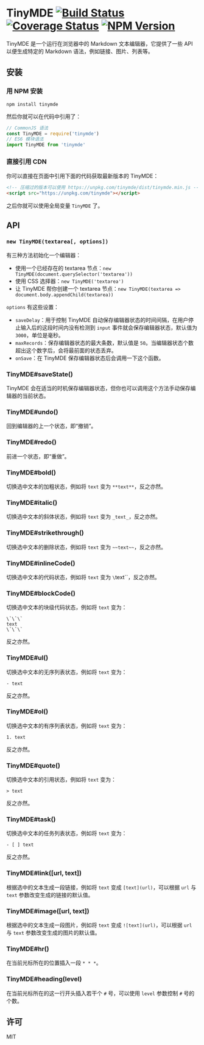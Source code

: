 # TinyMDE [![Build Status](https://img.shields.io/travis/lmk123/tinymde/master.svg?style=flat-square)](https://travis-ci.org/lmk123/tinymde) [![Coverage Status](https://img.shields.io/coveralls/lmk123/tinymde/master.svg?style=flat-square)](https://coveralls.io/github/lmk123/tinymde?branch=master) [![NPM Version](https://img.shields.io/npm/v/tinymde.svg?style=flat-square)](https://www.npmjs.com/package/tinymde)

TinyMDE 是一个运行在浏览器中的 Markdown 文本编辑器，它提供了一些 API 以便生成特定的 Markdown 语法，例如链接、图片、列表等。

## 安装

### 用 NPM 安装

```
npm install tinymde
```

然后你就可以在代码中引用了：

```js
// CommonJS 语法
const TinyMDE = require('tinymde')
// ES6 模块语法
import TinyMDE from 'tinymde'
```

### 直接引用 CDN

你可以直接在页面中引用下面的代码获取最新版本的 TinyMDE：

```html
<!-- 压缩过的版本可以使用 https://unpkg.com/tinymde/dist/tinymde.min.js -->
<script src="https://unpkg.com/tinymde"></script>
```

之后你就可以使用全局变量 `TinyMDE` 了。

## API

### `new TinyMDE(textarea[, options])`

有三种方法初始化一个编辑器：

- 使用一个已经存在的 textarea 节点：`new TinyMDE(document.querySelector('textarea'))`
- 使用 CSS 选择器：`new TinyMDE('textarea')`
- 让 TinyMDE 帮你创建一个 textarea 节点：`new TinyMDE(textarea => document.body.appendChild(textarea))`

`options` 有这些设置：

 - `saveDelay`：用于控制 TinyMDE 自动保存编辑器状态的时间间隔，在用户停止输入后的这段时间内没有检测到 `input` 事件就会保存编辑器状态，默认值为 `3000`，单位是毫秒。
 - `maxRecords`：保存编辑器状态的最大条数，默认值是 `50`。当编辑器状态个数超出这个数字后，会将最前面的状态丢弃。
 - `onSave`：在 TinyMDE 保存编辑器状态后会调用一下这个函数。

### TinyMDE#saveState()

TinyMDE 会在适当的时机保存编辑器状态，但你也可以调用这个方法手动保存编辑器的当前状态。

### TinyMDE#undo()

回到编辑器的上一个状态，即“撤销”。

### TinyMDE#redo()

前进一个状态，即“重做”。

### TinyMDE#bold()

切换选中文本的加粗状态，例如将 `text` 变为 `**text**`，反之亦然。

### TinyMDE#italic()

切换选中文本的斜体状态，例如将 `text` 变为 `_text_`，反之亦然。

### TinyMDE#strikethrough()

切换选中文本的删除状态，例如将 `text` 变为 `~~text~~`，反之亦然。

### TinyMDE#inlineCode()

切换选中文本的代码状态，例如将 `text` 变为 `\`text\``，反之亦然。

### TinyMDE#blockCode()

切换选中文本的块级代码状态，例如将 `text` 变为：

```
\`\`\`
text
\`\`\`
```

反之亦然。

### TinyMDE#ul()

切换选中文本的无序列表状态，例如将 `text` 变为：

```
- text
```

反之亦然。

### TinyMDE#ol()

切换选中文本的有序列表状态，例如将 `text` 变为：

```
1. text
```

反之亦然。

### TinyMDE#quote()

切换选中文本的引用状态，例如将 `text` 变为：

```
> text
```

反之亦然。

### TinyMDE#task()

切换选中文本的任务列表状态，例如将 `text` 变为：

```
- [ ] text
```

反之亦然。

### TinyMDE#link([url, text])

根据选中的文本生成一段链接，例如将 `text` 变成 `[text](url)`，可以根据 `url` 与 `text` 参数改变生成的链接的默认值。

### TinyMDE#image([url, text])

根据选中的文本生成一段图片，例如将 `text` 变成 `![text](url)`，可以根据 `url` 与 `text` 参数改变生成的图片的默认值。

### TinyMDE#hr()

在当前光标所在的位置插入一段 `* * *`。

### TinyMDE#heading(level)

在当前光标所在的这一行开头插入若干个 `#` 号，可以使用 `level` 参数控制 `#` 号的个数。

## 许可

MIT
